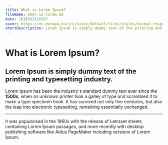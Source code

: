 ```yaml
---
title: What is Lorem Ipsum?
fileName: what-is-loram.md
date: 1638333118767
cover: https://ec.europa.eu/jrc/sites/default/files/styles/normal-responsive/public/fotolia-4039243-chemical-industry.jpg?itok=XVbs2oXl
shortDescription: Lorem Ipsum is simply dummy text of the printing and typesetting industry. Lorem Ipsum has been the industry's standard dummy text ever since the **1500s**
---
```

# What is Lorem Ipsum?
## Lorem Ipsum is simply dummy text of the printing and typesetting industry. 
Lorem Ipsum has been the industry's standard dummy text ever since the **1500s**, when an unknown printer took a galley of type and scrambled it to make a type specimen book.
It has survived not only five centuries, but also the leap into electronic typesetting, remaining essentially unchanged. 
___
It was popularised in the 1960s with the release of Letraset sheets containing Lorem Ipsum passages, and more recently with desktop publishing software like Aldus PageMaker including versions of Lorem Ipsum.